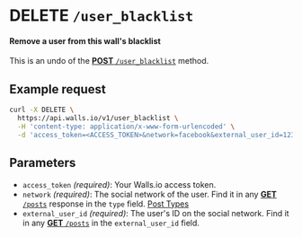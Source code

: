 # DELETE `/user_blacklist`

#### Remove a user from this wall's blacklist 

This is an undo of the [__POST__ `/user_blacklist`][POST /user_blacklist] method.

## Example request
```bash
curl -X DELETE \
  https://api.walls.io/v1/user_blacklist \
  -H 'content-type: application/x-www-form-urlencoded' \
  -d 'access_token=<ACCESS_TOKEN>&network=facebook&external_user_id=123456'
```

## Parameters
- `access_token` *(required)*: Your Walls.io access token.
- `network` *(required)*: The social network of the user. Find it in any [__GET__ `/posts`][GET /posts] response in the `type` field. [Post Types]
- `external_user_id` *(required)*: The user's ID on the social network. Find it in any [__GET__ `/posts`][GET /posts] in the `external_user_id` field.

[POST /user_blacklist]: POST_user_blacklist.md "Add a user to this wall's blacklist"
[GET /posts]: GET_posts.md
[Post Types]: ../Post_Types.md "List of possible post types"

